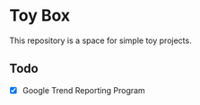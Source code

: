 # Toy Box
This repository is a space for simple toy projects.

## Todo
- [x] Google Trend Reporting Program
